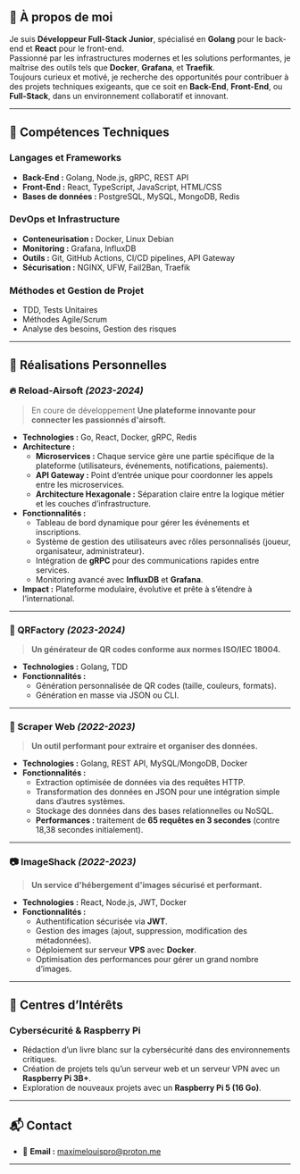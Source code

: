 ## 🚀 À propos de moi

Je suis **Développeur Full-Stack Junior**, spécialisé en **Golang** pour le back-end et **React** pour le front-end.  
Passionné par les infrastructures modernes et les solutions performantes, je maîtrise des outils tels que **Docker**, **Grafana**, et **Traefik**.  
Toujours curieux et motivé, je recherche des opportunités pour contribuer à des projets techniques exigeants, que ce soit en **Back-End**, **Front-End**, ou **Full-Stack**, dans un environnement collaboratif et innovant.

---

## 🔧 Compétences Techniques

### Langages et Frameworks
- **Back-End :** Golang, Node.js, gRPC, REST API  
- **Front-End :** React, TypeScript, JavaScript, HTML/CSS  
- **Bases de données :** PostgreSQL, MySQL, MongoDB, Redis  

### DevOps et Infrastructure
- **Conteneurisation :** Docker, Linux Debian  
- **Monitoring :** Grafana, InfluxDB  
- **Outils :** Git, GitHub Actions, CI/CD pipelines, API Gateway  
- **Sécurisation :** NGINX, UFW, Fail2Ban, Traefik  

### Méthodes et Gestion de Projet
- TDD, Tests Unitaires  
- Méthodes Agile/Scrum  
- Analyse des besoins, Gestion des risques  

---

## 📜 Réalisations Personnelles

### 🔥 Reload-Airsoft *(2023-2024)*
> En coure de développement **Une plateforme innovante pour connecter les passionnés d'airsoft.**  
- **Technologies :** Go, React, Docker, gRPC, Redis  
- **Architecture :**  
  - **Microservices :** Chaque service gère une partie spécifique de la plateforme (utilisateurs, événements, notifications, paiements).  
  - **API Gateway :** Point d’entrée unique pour coordonner les appels entre les microservices.  
  - **Architecture Hexagonale :** Séparation claire entre la logique métier et les couches d’infrastructure.  
- **Fonctionnalités :**  
  - Tableau de bord dynamique pour gérer les événements et inscriptions.  
  - Système de gestion des utilisateurs avec rôles personnalisés (joueur, organisateur, administrateur).  
  - Intégration de **gRPC** pour des communications rapides entre services.  
  - Monitoring avancé avec **InfluxDB** et **Grafana**.  
- **Impact :** Plateforme modulaire, évolutive et prête à s’étendre à l’international.  

---

### 🧩 QRFactory *(2023-2024)*  
> **Un générateur de QR codes conforme aux normes ISO/IEC 18004.**  
- **Technologies :** Golang, TDD  
- **Fonctionnalités :**  
  - Génération personnalisée de QR codes (taille, couleurs, formats).  
  - Génération en masse via JSON ou CLI.  

---

### 🔧 Scraper Web *(2022-2023)*  
> **Un outil performant pour extraire et organiser des données.**  
- **Technologies :** Golang, REST API, MySQL/MongoDB, Docker  
- **Fonctionnalités :**  
  - Extraction optimisée de données via des requêtes HTTP.  
  - Transformation des données en JSON pour une intégration simple dans d’autres systèmes.  
  - Stockage des données dans des bases relationnelles ou NoSQL.  
  - **Performances :** traitement de **65 requêtes en 3 secondes** (contre 18,38 secondes initialement).  

---

### 📷 ImageShack *(2022-2023)*  
> **Un service d'hébergement d'images sécurisé et performant.**  
- **Technologies :** React, Node.js, JWT, Docker  
- **Fonctionnalités :**  
  - Authentification sécurisée via **JWT**.  
  - Gestion des images (ajout, suppression, modification des métadonnées).  
  - Déploiement sur serveur **VPS** avec **Docker**.  
  - Optimisation des performances pour gérer un grand nombre d’images.  

---

## 📖 Centres d’Intérêts  

### Cybersécurité & Raspberry Pi  
- Rédaction d’un livre blanc sur la cybersécurité dans des environnements critiques.  
- Création de projets tels qu’un serveur web et un serveur VPN avec un **Raspberry Pi 3B+**.  
- Exploration de nouveaux projets avec un **Raspberry Pi 5 (16 Go)**.  

---

## 📬 Contact
- 📧 **Email :** maximelouispro@proton.me  

---
